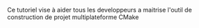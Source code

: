 Ce tutoriel vise à aider tous les developpeurs a maitrise l'outil de construction de projet multiplateforme CMake
